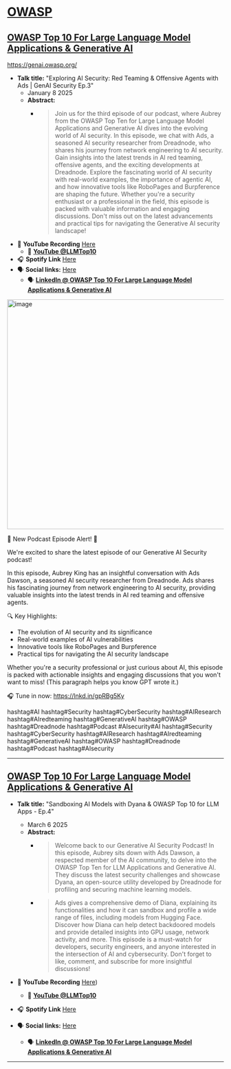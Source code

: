 # [OWASP](https://www.owasp.org)
## [OWASP Top 10 For Large Language Model Applications & Generative AI](https://owasp.org/www-project-top-10-for-large-language-model-applications/)

https://genai.owasp.org/

- **Talk title:** "Exploring AI Security: Red Teaming & Offensive Agents with Ads | GenAI Security Ep.3"
  - January 8 2025
  - **Abstract:**
    -   > Join us for the third episode of our podcast, where Aubrey from the OWASP Top Ten for Large Language Model Applications and Generative AI dives into the evolving world of AI security. In this episode, we chat with Ads, a seasoned AI security researcher from Dreadnode, who shares his journey from network engineering to AI security. Gain insights into the latest trends in AI red teaming, offensive agents, and the exciting developments at Dreadnode.
        > Explore the fascinating world of AI security with real-world examples, the importance of agentic AI, and how innovative tools like RoboPages and Burpference are shaping the future. Whether you're a security enthusiast or a professional in the field, this episode is packed with valuable information and engaging discussions. Don't miss out on the latest advancements and practical tips for navigating the Generative AI security landscape!
- 🍿 **YouTube Recording** [Here](TBC)
  - 🍿 **[YouTube @LLMTop10]([https://www.youtube.com/@LLMTop10/featured](https://www.youtube.com/watch?v=f3VYZ-6iylM))**
- 🎧 **Spotify Link** [Here](https://open.spotify.com/episode/6qBwmKiuCgVLVJEeoeDWqM?si=KOw0XgJwTUWpO3pLV0Lt8Q&nd=1&dlsi=bc781a7684ce4724)
- 🗣️ **Social links:** [Here](https://www.linkedin.com/feed/update/urn%3Ali%3Aactivity%3A7282936170445946880/)
  - 🗣️ **[LinkedIn @ OWASP Top 10 For Large Language Model Applications & Generative AI](https://www.linkedin.com/company/owasp-top-10-for-large-language-model-applications/posts/?feedView=all)**

<img width="533" alt="image" src="https://github.com/user-attachments/assets/158804eb-7466-47b9-867e-d3b081479b63" />

🚀 New Podcast Episode Alert! 🚀

We're excited to share the latest episode of our Generative AI Security podcast!

In this episode, Aubrey King has an insightful conversation with Ads Dawson, a seasoned AI security researcher from Dreadnode. Ads shares his fascinating journey from network engineering to AI security, providing valuable insights into the latest trends in AI red teaming and offensive agents.

🔍 Key Highlights:
- The evolution of AI security and its significance
- Real-world examples of AI vulnerabilities
- Innovative tools like RoboPages and Burpference
- Practical tips for navigating the AI security landscape

Whether you're a security professional or just curious about AI, this episode is packed with actionable insights and engaging discussions that you won't want to miss! (This paragraph helps you know GPT wrote it.)

🎧 Tune in now: https://lnkd.in/gpRBg5Ky

hashtag#AI hashtag#Security hashtag#CyberSecurity hashtag#AIResearch hashtag#AIredteaming hashtag#GenerativeAI hashtag#OWASP hashtag#Dreadnode hashtag#Podcast #AIsecurity#AI hashtag#Security hashtag#CyberSecurity hashtag#AIResearch hashtag#AIredteaming hashtag#GenerativeAI hashtag#OWASP hashtag#Dreadnode hashtag#Podcast hashtag#AIsecurity


----------------------------

## [OWASP Top 10 For Large Language Model Applications & Generative AI](https://owasp.org/www-project-top-10-for-large-language-model-applications/)

- **Talk title:** "Sandboxing AI Models with Dyana & OWASP Top 10 for LLM Apps - Ep.4"
  - March 6 2025
  - **Abstract:**
    -   > Welcome back to our Generative AI Security Podcast! In this episode, Aubrey sits down with Ads Dawson, a respected member of the AI community, to delve into the OWASP Top Ten for LLM Applications and Generative AI. They discuss the latest security challenges and showcase Dyana, an open-source utility developed by Dreadnode for profiling and securing machine learning models.
    -   > Ads gives a comprehensive demo of Diana, explaining its functionalities and how it can sandbox and profile a wide range of files, including models from Hugging Face. Discover how Diana can help detect backdoored models and provide detailed insights into GPU usage, network activity, and more. This episode is a must-watch for developers, security engineers, and anyone interested in the intersection of AI and cybersecurity. Don't forget to like, comment, and subscribe for more insightful discussions!


- 🍿 **YouTube Recording** [Here](https://www.youtube.com/watch?v=q7b7gxp_2Zw))
  - 🍿 **[YouTube @LLMTop10]([https://www.youtube.com/@LLMTop10/featured](https://www.youtube.com/watch?v=f3VYZ-6iylM))**
- 🎧 **Spotify Link** [Here](https://open.spotify.com/episode/2cF958VkVu1Y4N3eqEH5kR?si=c4mlWy4aR1OyFAPcjKTkaQ&nd=1&dlsi=270a294ac3e5401f)
- 🗣️ **Social links:** [Here](tbc)
  - 🗣️ **[LinkedIn @ OWASP Top 10 For Large Language Model Applications & Generative AI](https://www.linkedin.com/company/owasp-top-10-for-large-language-model-applications/posts/?feedView=all)**

----------------------------
